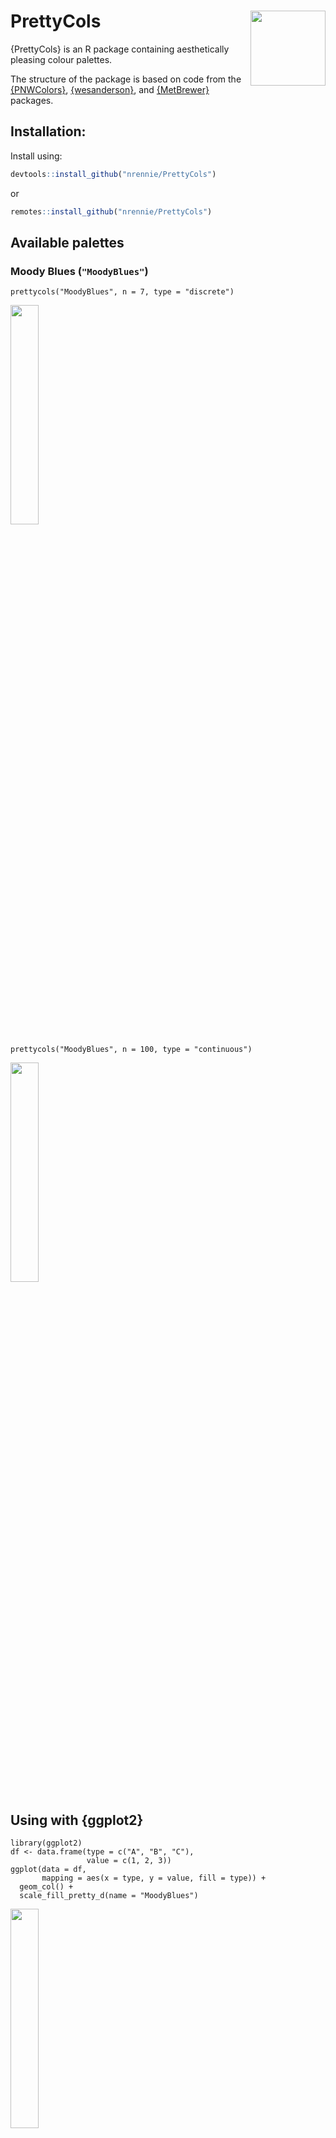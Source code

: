 # PrettyCols <img src="https://github.com/nrennie/PrettyCols/blob/main/man/figures/PrettyCols.png?raw=true" align="right" width="120" />

{PrettyCols} is an R package containing aesthetically pleasing colour palettes. 

The structure of the package is based on code from the [{PNWColors}](https://github.com/jakelawlor/PNWColors),  [{wesanderson}](https://github.com/karthik/wesanderson), and [{MetBrewer}](https://github.com/BlakeRMills/MetBrewer) packages. 

## Installation:

Install using:
``` r
devtools::install_github("nrennie/PrettyCols")
```
or
``` r
remotes::install_github("nrennie/PrettyCols")
```

## Available palettes

### Moody Blues (`"MoodyBlues"`)

```
prettycols("MoodyBlues", n = 7, type = "discrete")
```
<img src="https://github.com/nrennie/PrettyCols/blob/main/man/figures/MoodyBlues_d.jpeg?raw=true" width="30%">


```
prettycols("MoodyBlues", n = 100, type = "continuous")
```
<img src="https://github.com/nrennie/PrettyCols/blob/main/man/figures/MoodyBlues_c.jpeg?raw=true" width="30%">

## Using with {ggplot2}

```
library(ggplot2)
df <- data.frame(type = c("A", "B", "C"), 
                 value = c(1, 2, 3))
ggplot(data = df, 
       mapping = aes(x = type, y = value, fill = type)) +
  geom_col() +
  scale_fill_pretty_d(name = "MoodyBlues")
```
<img src="https://github.com/nrennie/PrettyCols/blob/main/man/figures/ggplot2_example.jpeg?raw=true" width="30%">







